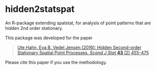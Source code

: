 hidden2statspat
===============

An R-package extending spatstat, for analysis of point patterns that are hidden 2nd order stationary.

This package was developed for the paper 
> [Ute Hahn, Eva B. Vedel Jensen (2016): Hidden Second-order Stationary Spatial Point Processes. *Scand J Stat* **43** (2) 455-475](https://onlinelibrary.wiley.com/doi/full/10.1111/sjos.12185)  

Please cite this paper if you use the methodology.
